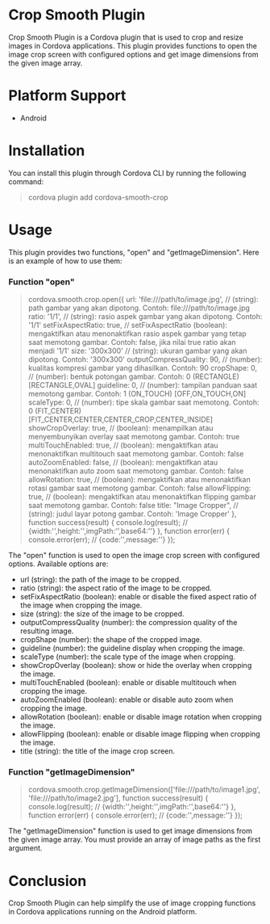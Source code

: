 # Crop Smooth Plugin

Crop Smooth Plugin is a Cordova plugin that is used to crop and resize images in Cordova applications. This plugin provides functions to open the image crop screen with configured options and get image dimensions from the given image array.

# Platform Support
- Android

# Installation
You can install this plugin through Cordova CLI by running the following command:

> cordova plugin add cordova-smooth-crop

# Usage
This plugin provides two functions, "open" and "getImageDimension". Here is an example of how to use them:

### Function "open"

> cordova.smooth.crop.open({
>     url: 'file:///path/to/image.jpg', // (string): path gambar yang akan dipotong. Contoh: file:///path/to/image.jpg
>     ratio: '1/1', // (string): rasio aspek gambar yang akan dipotong. Contoh: '1/1'
>     setFixAspectRatio: true, // setFixAspectRatio (boolean): mengaktifkan atau menonaktifkan rasio aspek gambar yang tetap saat memotong gambar. Contoh: false, jika nilai true ratio akan menjadi '1/1'
>     size: '300x300' // (string): ukuran gambar yang akan dipotong. Contoh: '300x300'
>     outputCompressQuality: 90, // (number): kualitas kompresi gambar yang dihasilkan. Contoh: 90
>     cropShape: 0, // (number): bentuk potongan gambar. Contoh: 0 (RECTANGLE) [RECTANGLE,OVAL]
>     guideline: 0, // (number): tampilan panduan saat memotong gambar. Contoh: 1 (ON_TOUCH) [OFF,ON_TOUCH,ON]
>     scaleType: 0, // (number): tipe skala gambar saat memotong. Contoh: 0 (FIT_CENTER) [FIT_CENTER,CENTER,CENTER_CROP,CENTER_INSIDE]
>     showCropOverlay: true, // (boolean): menampilkan atau menyembunyikan overlay saat memotong gambar. Contoh: true
>     multiTouchEnabled: true, // (boolean): mengaktifkan atau menonaktifkan multitouch saat memotong gambar. Contoh: false
>     autoZoomEnabled: false, // (boolean): mengaktifkan atau menonaktifkan auto zoom saat memotong gambar. Contoh: false
>     allowRotation: true, // (boolean): mengaktifkan atau menonaktifkan rotasi gambar saat memotong gambar. Contoh: false
>     allowFlipping: true, // (boolean): mengaktifkan atau menonaktifkan flipping gambar saat memotong gambar. Contoh: false
>     title: "Image Cropper", // (string): judul layar potong gambar. Contoh: 'Image Cropper'
> }, function success(result) {
>     console.log(result); // {width:'',height:'',imgPath:'',base64:''}
> }, function error(err) {
>     console.error(err); // {code:'',message:''}
> });

The "open" function is used to open the image crop screen with configured options. Available options are:

- url (string): the path of the image to be cropped.
- ratio (string): the aspect ratio of the image to be cropped.
- setFixAspectRatio (boolean): enable or disable the fixed aspect ratio of the image when cropping the image.
- size (string): the size of the image to be cropped.
- outputCompressQuality (number): the compression quality of the resulting image.
- cropShape (number): the shape of the cropped image.
- guideline (number): the guideline display when cropping the image.
- scaleType (number): the scale type of the image when cropping.
- showCropOverlay (boolean): show or hide the overlay when cropping the image.
- multiTouchEnabled (boolean): enable or disable multitouch when cropping the image.
- autoZoomEnabled (boolean): enable or disable auto zoom when cropping the image.
- allowRotation (boolean): enable or disable image rotation when cropping the image.
- allowFlipping (boolean): enable or disable image flipping when cropping the image.
- title (string): the title of the image crop screen.


### Function "getImageDimension"

> cordova.smooth.crop.getImageDimension(['file:///path/to/image1.jpg', 'file:///path/to/image2.jpg'], function success(result) {
>     console.log(result); // {width:'',height:'',imgPath:'',base64:''}
> }, function error(err) {
>     console.error(err); // {code:'',message:''}
> });

The "getImageDimension" function is used to get image dimensions from the given image array. You must provide an array of image paths as the first argument.

# Conclusion
Crop Smooth Plugin can help simplify the use of image cropping functions in Cordova applications running on the Android platform.